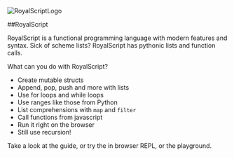 
![RoyalScriptLogo](https://github.com/jweinst1/Royalscript/blob/gh-pages/images/crown-png-4.png)

##RoyalScript

RoyalScript is a functional programming language with modern features and syntax. Sick of scheme lists? RoyalScript has pythonic lists and function calls. 

What can you do with RoyalScript?

* Create mutable structs
* Append, pop, push and more with lists
* Use for loops and while loops
* Use ranges like those from Python
* List comprehensions with `map` and `filter`
* Call functions from javascript
* Run it right on the browser
* Still use recursion!


Take a look at the guide, or try the in browser REPL, or the playground.
